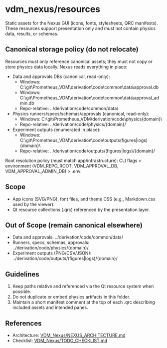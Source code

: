 # vdm_nexus/resources

Static assets for the Nexus GUI (icons, fonts, stylesheets, QRC manifests). These resources support presentation only and must not contain physics data, results, or schemas.

## Canonical storage policy (do not relocate)

Resources must only reference canonical assets; they must not copy or store physics data locally. Nexus reads everything in place:

- Data and approvals DBs (canonical, read-only):
  - Windows: C:\git\Prometheus_VDM\derivation\code\common\data\approval.db
  - Windows: C:\git\Prometheus_VDM\derivation\code\common\data\approval_admin.db
  - Repo-relative: ../derivation/code/common/data/
- Physics runners/specs/schemas/approvals (canonical, read-only):
  - Windows: C:\git\Prometheus_VDM\derivation\code\physics\{domain}\
  - Repo-relative: ../derivation/code/physics/{domain}/
- Experiment outputs (enumerated in place):
  - Windows: C:\git\Prometheus_VDM\derivation\code\outputs\(figures|logs)\{domain}\
  - Repo-relative: ../derivation/code/outputs/(figures|logs)/{domain}/

Root resolution policy (must match app/infrastructure): CLI flags > environment (VDM_REPO_ROOT, VDM_APPROVAL_DB, VDM_APPROVAL_ADMIN_DB) > .env.

## Scope

- App icons (SVG/PNG), font files, and theme CSS (e.g., Markdown.css used by the viewer).
- Qt resource collections (.qrc) referenced by the presentation layer.

## Out of Scope (remain canonical elsewhere)

- Data and approvals: ../derivation/code/common/data/
- Runners, specs, schemas, approvals: ../derivation/code/physics/{domain}/
- Experiment outputs (PNG/CSV/JSON): ../derivation/code/outputs/(figures|logs)/{domain}/

## Guidelines

1. Keep paths relative and referenced via the Qt resource system when possible.
2. Do not duplicate or embed physics artifacts in this folder.
3. Maintain a short manifest comment at the top of each .qrc describing included assets and intended panes.

## References

- Architecture: [VDM_Nexus/NEXUS_ARCHITECTURE.md](../../VDM_Nexus/NEXUS_ARCHITECTURE.md:31)
- Checklist: [VDM_Nexus/TODO_CHECKLIST.md](../../VDM_Nexus/TODO_CHECKLIST.md:115)